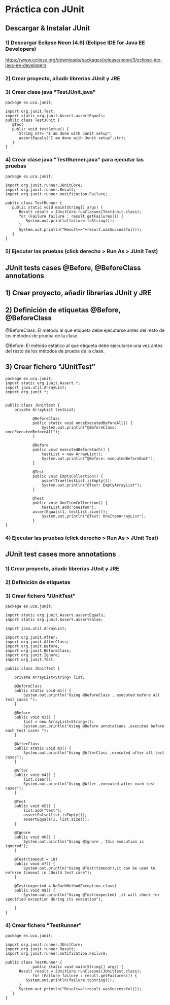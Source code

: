 # Práctica con JUnit

## Descargar & Instalar JUnit

### 1) Descargar Eclipse Neon (4.6) (Eclipse IDE for Java EE Developers)

https://www.eclipse.org/downloads/packages/release/neon/3/eclipse-ide-java-ee-developers

### 2) Crear proyecto, añadir librerías JUnit y JRE

### 3) Crear clase java "TestJUnit.java"

```
package es.uca.junit;
   
import org.junit.Test;
import static org.junit.Assert.assertEquals;
public class TestJunit {
   @Test
   public void testSetup() {
      String str= "I am done with Junit setup";
      assertEquals("I am done with Junit setup",str);
   }
}
```

### 4) Crear clase java "TestRunner.java" para ejecutar las pruebas

```
package es.uca.junit;

import org.junit.runner.JUnitCore;
import org.junit.runner.Result;
import org.junit.runner.notification.Failure;

public class TestRunner {
   public static void main(String[] args) {
      Result result = JUnitCore.runClasses(TestJunit.class);
      for (Failure failure : result.getFailures()) {
         System.out.println(failure.toString());
      }
      System.out.println("Result=="+result.wasSuccessful());
   }
} 
```

### 5) Ejecutar las pruebas (click derecho > Run As > JUnit Test)

## JUnit tests cases @Before, @BeforeClass annotations

## 1) Crear proyecto, añadir librerias JUnit y JRE

## 2) Definición de etiquetas @Before, @BeforeClass

@BeforeClass: El método al que etiqueta debe ejecutarse antes del resto de los métodos de prueba de la clase.

@Before: El método estático al que etiqueta debe ejecutarse una vez antes del resto de los métodos de prueba de la clase.

## 3) Crear fichero "JUnitTest" 

```
package es.uca.junit;
import static org.junit.Assert.*;
import java.util.ArrayList;
import org.junit.*;


public class JUnitTest {
    private ArrayList testList;
    
            @BeforeClass
            public static void onceExecutedBeforeAll() {
                System.out.println("@BeforeClass: onceExecutedBeforeAll");
            }
            
            @Before
            public void executedBeforeEach() {
                testList = new ArrayList();
                System.out.println("@Before: executedBeforeEach");
            }

            @Test
            public void EmptyCollection() {
                assertTrue(testList.isEmpty());
                System.out.println("@Test: EmptyArrayList");
            }

            @Test
            public void OneItemCollection() {
                testList.add("oneItem");
            assertEquals(1, testList.size());
                System.out.println("@Test: OneItemArrayList");
            }
}
```

### 4) Ejecutar las pruebas (click derecho > Run As > JUnit Test)

## JUnit test cases more annotations

### 1) Crear proyecto, añadir librerias JUnit y JRE

### 2) Definición de etiquetas

### 3) Crear fichero "JUnitTest" 

```
package es.uca.junit;		

import static org.junit.Assert.assertEquals;				
import static org.junit.Assert.assertFalse;				

import java.util.ArrayList;		

import org.junit.After;		
import org.junit.AfterClass;		
import org.junit.Before;		
import org.junit.BeforeClass;		
import org.junit.Ignore;		
import org.junit.Test;		

public class JUnitTest {				

    private ArrayList<String> list;					

    @BeforeClass		
    public static void m1() {							
        System.out.println("Using @BeforeClass , executed before all test cases ");					
    }		

    @Before		
    public void m2() {					
        list = new ArrayList<String>();					
        System.out.println("Using @Before annotations ,executed before each test cases ");					
    }		

    @AfterClass		
    public static void m3() {							
        System.out.println("Using @AfterClass ,executed after all test cases");					
    }		

    @After		
    public void m4() {					
        list.clear();			
        System.out.println("Using @After ,executed after each test cases");					
    }		

    @Test		
    public void m5() {					
        list.add("test");					
        assertFalse(list.isEmpty());			
        assertEquals(1, list.size());			
    }		

    @Ignore		
    public void m6() {					
        System.out.println("Using @Ignore , this execution is ignored");					
    }		

    @Test(timeout = 10)			
    public void m7() {					
        System.out.println("Using @Test(timeout),it can be used to enforce timeout in JUnit4 test case");					
    }		

    @Test(expected = NoSuchMethodException.class)					
    public void m8() {					
        System.out.println("Using @Test(expected) ,it will check for specified exception during its execution");					

    }		
}
```

### 4) Crear fichero "TestRunner"

```
package es.uca.junit;

import org.junit.runner.JUnitCore;		
import org.junit.runner.Result;		
import org.junit.runner.notification.Failure;		

public class TestRunner {				
			public static void main(String[] args) {									
      Result result = JUnitCore.runClasses(JUnitTest.class);					
			for (Failure failure : result.getFailures()) {							
         System.out.println(failure.toString());					
      }		
      System.out.println("Result=="+result.wasSuccessful());							
   }		
} 



